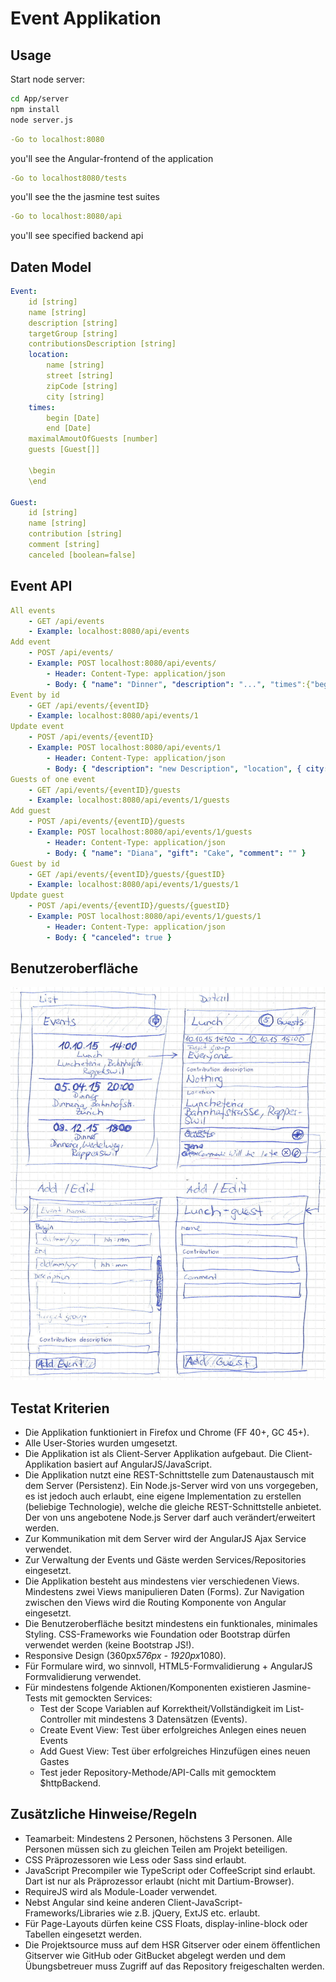 # Event Applikation

## Usage

Start node server:
```bash
cd App/server
npm install
node server.js
```
```yaml
-Go to localhost:8080
```
you'll see the Angular-frontend of the application
```yaml
-Go to localhost8080/tests
```

you'll see the the jasmine test suites
```yaml
-Go to localhost:8080/api
```
you'll see specified backend api


## Daten Model

```yaml
Event:
	id [string]
	name [string]
	description [string]
	targetGroup [string]
	contributionsDescription [string]
	location:
		name [string]
		street [string]
		zipCode [string]
		city [string]
	times:
		begin [Date]
		end [Date]
	maximalAmoutOfGuests [number]
	guests [Guest[]]

	\begin
	\end

Guest:
	id [string]
	name [string]
	contribution [string]
	comment [string]
	canceled [boolean=false]

```

## Event API

```yaml
All events
	- GET /api/events
	- Example: localhost:8080/api/events
Add event
	- POST /api/events/
	- Example: POST localhost:8080/api/events/
		- Header: Content-Type: application/json 
		- Body: { "name": "Dinner", "description": "...", "times":{"begin":"2015-11-15T19:00:00.000Z","end":"2011-11-16T03:00:00.000Z"}, "location", { ... }, ... }
Event by id
	- GET /api/events/{eventID}
	- Example: localhost:8080/api/events/1
Update event
	- POST /api/events/{eventID}
	- Example: POST localhost:8080/api/events/1
		- Header: Content-Type: application/json 
		- Body: { "description": "new Description", "location", { city: "new City", ... } }
Guests of one event
	- GET /api/events/{eventID}/guests
	- Example: localhost:8080/api/events/1/guests
Add guest
	- POST /api/events/{eventID}/guests
	- Example: POST localhost:8080/api/events/1/guests
		- Header: Content-Type: application/json 
		- Body: { "name": "Diana", "gift": "Cake", "comment": "" }
Guest by id
	- GET /api/events/{eventID}/guests/{guestID}
	- Example: localhost:8080/api/events/1/guests/1
Update guest
	- POST /api/events/{eventID}/guests/{guestID}
	- Example: POST localhost:8080/api/events/1/guests/1
		- Header: Content-Type: application/json 
		- Body: { "canceled": true }
```

## Benutzeroberfläche

![Wireframes](wireframes.jpg)

## Testat Kriterien

- Die Applikation funktioniert in Firefox und Chrome (FF 40+, GC 45+).
- Alle User-Stories wurden umgesetzt.
- Die Applikation ist als Client-Server Applikation aufgebaut. Die Client-Applikation basiert auf AngularJS/JavaScript.
- Die Applikation nutzt eine REST-Schnittstelle zum Datenaustausch mit dem Server (Persistenz). Ein Node.js-Server wird von uns vorgegeben, es ist jedoch auch erlaubt, eine eigene Implementation zu erstellen (beliebige Technologie), welche die gleiche REST-Schnittstelle anbietet. Der von uns angebotene Node.js Server darf auch verändert/erweitert werden.
- Zur Kommunikation mit dem Server wird der AngularJS Ajax Service verwendet.
- Zur Verwaltung der Events und Gäste werden Services/Repositories eingesetzt.
- Die Applikation besteht aus mindestens vier verschiedenen Views. Mindestens zwei Views manipulieren Daten (Forms). Zur Navigation zwischen den Views wird die Routing Komponente von Angular eingesetzt.
- Die Benutzeroberfläche besitzt mindestens ein funktionales, minimales Styling. CSS-Frameworks wie Foundation oder Bootstrap dürfen verwendet werden (keine Bootstrap JS!).
- Responsive Design (360px*576px - 1920px*1080).
- Für Formulare wird, wo sinnvoll, HTML5-Formvalidierung + AngularJS Formvalidierung verwendet.
- Für mindestens folgende Aktionen/Komponenten existieren Jasmine-Tests mit gemockten Services:
	- Test der Scope Variablen auf Korrektheit/Vollständigkeit im List-Controller mit mindestens 3 Datensätzen (Events).
	- Create Event View: Test über erfolgreiches Anlegen eines neuen Events
	- Add Guest View: Test über erfolgreiches Hinzufügen eines neuen Gastes
	- Test jeder Repository-Methode/API-Calls mit gemocktem $httpBackend.
	
## Zusätzliche Hinweise/Regeln
- Teamarbeit: Mindestens 2 Personen, höchstens 3 Personen. Alle Personen müssen sich zu gleichen Teilen am Projekt beteiligen.
- CSS Präprozessoren wie Less oder Sass sind erlaubt.
- JavaScript Precompiler wie TypeScript oder CoffeeScript sind erlaubt. Dart ist nur als Präprozessor erlaubt (nicht mit Dartium-Browser).
- RequireJS wird als Module-Loader verwendet.
- Nebst Angular sind keine anderen Client-JavaScript-Frameworks/Libraries wie z.B. jQuery, ExtJS etc. erlaubt.
- Für Page-Layouts dürfen keine CSS Floats, display-inline-block oder Tabellen eingesetzt werden.
- Die Projektsource muss auf dem HSR Gitserver oder einem öffentlichen Gitserver wie GitHub oder GitBucket abgelegt werden und dem Übungsbetreuer muss Zugriff auf das Repository freigeschalten werden.

